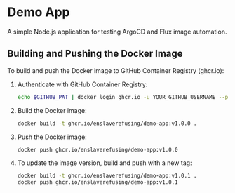 # Demo App

A simple Node.js application for testing ArgoCD and Flux image automation.

## Building and Pushing the Docker Image

To build and push the Docker image to GitHub Container Registry (ghcr.io):

1. Authenticate with GitHub Container Registry:
   ```bash
   echo $GITHUB_PAT | docker login ghcr.io -u YOUR_GITHUB_USERNAME --password-stdin
   ```

2. Build the Docker image:
   ```bash
   docker build -t ghcr.io/enslaverefusing/demo-app:v1.0.0 .
   ```

3. Push the Docker image:
   ```bash
   docker push ghcr.io/enslaverefusing/demo-app:v1.0.0
   ```

4. To update the image version, build and push with a new tag:
   ```bash
   docker build -t ghcr.io/enslaverefusing/demo-app:v1.0.1 .
   docker push ghcr.io/enslaverefusing/demo-app:v1.0.1
   ```
